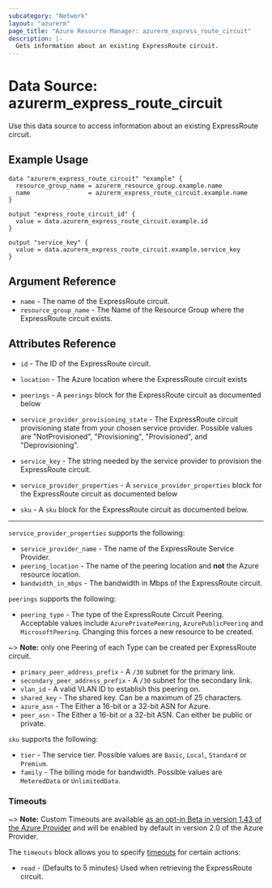 ```yaml
---
subcategory: "Network"
layout: "azurerm"
page_title: "Azure Resource Manager: azurerm_express_route_circuit"
description: |-
  Gets information about an existing ExpressRoute circuit.
---
```


# Data Source: azurerm_express_route_circuit

Use this data source to access information about an existing ExpressRoute circuit.

## Example Usage

```hcl
data "azurerm_express_route_circuit" "example" {
  resource_group_name = azurerm_resource_group.example.name
  name                = azurerm_express_route_circuit.example.name
}

output "express_route_circuit_id" {
  value = data.azurerm_express_route_circuit.example.id
}

output "service_key" {
  value = data.azurerm_express_route_circuit.example.service_key
}
```

## Argument Reference

* `name` - The name of the ExpressRoute circuit.
* `resource_group_name` - The Name of the Resource Group where the ExpressRoute circuit exists.

## Attributes Reference

* `id` - The ID of the ExpressRoute circuit.

* `location` - The Azure location where the ExpressRoute circuit exists

* `peerings` - A `peerings` block for the ExpressRoute circuit as documented below

* `service_provider_provisioning_state` - The ExpressRoute circuit provisioning state from your chosen service provider. Possible values are "NotProvisioned", "Provisioning", "Provisioned", and "Deprovisioning".

* `service_key` - The string needed by the service provider to provision the ExpressRoute circuit.

* `service_provider_properties` - A `service_provider_properties` block for the ExpressRoute circuit as documented below

* `sku` - A `sku` block for the ExpressRoute circuit as documented below.

---

`service_provider_properties` supports the following:

* `service_provider_name` - The name of the ExpressRoute Service Provider.
* `peering_location` - The name of the peering location and **not** the Azure resource location.
* `bandwidth_in_mbps` - The bandwidth in Mbps of the ExpressRoute circuit.

`peerings` supports the following:

* `peering_type` - The type of the ExpressRoute Circuit Peering. Acceptable values include `AzurePrivatePeering`, `AzurePublicPeering` and `MicrosoftPeering`. Changing this forces a new resource to be created.

~> **Note:** only one Peering of each Type can be created per ExpressRoute circuit.
* `primary_peer_address_prefix` - A `/30` subnet for the primary link.
* `secondary_peer_address_prefix` - A `/30` subnet for the secondary link.
* `vlan_id` - A valid VLAN ID to establish this peering on.
* `shared_key` - The shared key. Can be a maximum of 25 characters.
* `azure_asn` - The Either a 16-bit or a 32-bit ASN for Azure.
* `peer_asn` - The Either a 16-bit or a 32-bit ASN. Can either be public or private.

`sku` supports the following:

* `tier` - The service tier. Possible values are `Basic`, `Local`, `Standard` or `Premium`.
* `family` - The billing mode for bandwidth. Possible values are `MeteredData` or `UnlimitedData`.

### Timeouts

~> **Note:** Custom Timeouts are available [as an opt-in Beta in version 1.43 of the Azure Provider](/docs/providers/azurerm/guides/2.0-beta.html) and will be enabled by default in version 2.0 of the Azure Provider.

The `timeouts` block allows you to specify [timeouts](https://www.terraform.io/docs/configuration/resources.html#timeouts) for certain actions:

* `read` - (Defaults to 5 minutes) Used when retrieving the ExpressRoute circuit.
